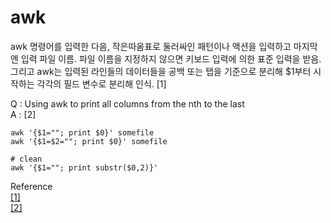 # awk

awk 명령어를 입력한 다음, 작은따옴표로 둘러싸인 패턴이나 액션을 입력하고 마지막엔 입력 파일 이름. 파일 이름을 지정하지 않으면 키보드 입력에 의한 표준 입력을 받음.  
그리고 awk는 입력된 라인들의 데이터들을 공백 또는 탭을 기준으로 분리해 $1부터 시작하는 각각의 필드 변수로 분리해 인식. [1]




Q : Using awk to print all columns from the nth to the last  
A : [2]
```shell-script
awk '{$1=""; print $0}' somefile
awk '{$1=$2=""; print $0}' somefile

# clean
awk '{$1=""; print substr($0,2)}' 
```


Reference  
[[1]](https://zzsza.github.io/development/2017/12/20/linux-6/)  
[[2]](https://stackoverflow.com/questions/2961635/using-awk-to-print-all-columns-from-the-nth-to-the-last)  
